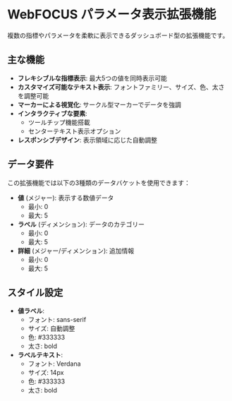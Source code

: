 # WebFOCUS パラメータ表示拡張機能

複数の指標やパラメータを柔軟に表示できるダッシュボード型の拡張機能です。

## 主な機能

- **フレキシブルな指標表示**: 最大5つの値を同時表示可能
- **カスタマイズ可能なテキスト表示**: フォントファミリー、サイズ、色、太さを調整可能
- **マーカーによる視覚化**: サークル型マーカーでデータを強調
- **インタラクティブな要素**: 
  - ツールチップ機能搭載
  - センターテキスト表示オプション
- **レスポンシブデザイン**: 表示領域に応じた自動調整

## データ要件

この拡張機能では以下の3種類のデータバケットを使用できます：
- **値** (メジャー): 表示する数値データ
  - 最小: 0
  - 最大: 5
- **ラベル** (ディメンション): データのカテゴリー
  - 最小: 0
  - 最大: 5
- **詳細** (メジャー/ディメンション): 追加情報
  - 最小: 0
  - 最大: 5

## スタイル設定

- **値ラベル**: 
  - フォント: sans-serif
  - サイズ: 自動調整
  - 色: #333333
  - 太さ: bold
- **ラベルテキスト**:
  - フォント: Verdana
  - サイズ: 14px
  - 色: #333333
  - 太さ: bold